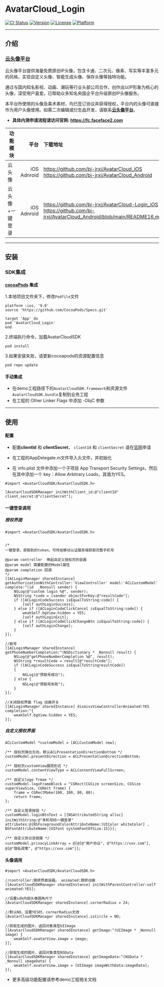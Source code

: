 # AvatarCloud_Login

[![CI Status](https://img.shields.io/travis/bj-jrxj/AvatarCloudSDK.svg?style=flat)](https://travis-ci.org/bj-jrxj/AvatarCloudSDK)
[![Version](https://img.shields.io/cocoapods/v/AvatarCloudSDK.svg?style=flat)](https://cocoapods.org/pods/AvatarCloudSDK)
[![License](https://img.shields.io/cocoapods/l/AvatarCloudSDK.svg?style=flat)](https://cocoapods.org/pods/AvatarCloudSDK)
[![Platform](https://img.shields.io/cocoapods/p/AvatarCloudSDK.svg?style=flat)](https://cocoapods.org/pods/AvatarCloudSDK)



---
## 介绍

### [云头像平台](https://fc.faceface2.com)

云头像平台提供海量免费原创IP头像，包含卡通、二次元、像素、写实等丰富多元的风格，实现自定义头像、智能生成头像、保存头像等独特功能。

通过与国内知名影视、动画、潮玩等行业头部公司合作，创作出以IP形象为核心的头像，深受用户喜爱。已帮助众多知名央国企平台升级原创IP头像服务。

本平台所使用的头像及美术素材，均已签订协议并获得授权，平台内的头像可直接作为用户头像使用。如需二次编辑或衍生品开发，请联系[**云头像平台**](https://fc.faceface2.com)。



* **具体内测申请流程请访问官网: https://fc.faceface2.com**

|功能模块|平台|下载地址|
|-|-------:|:------|
|云头像|iOS<br>Adnroid|https://github.com/bj-jrxj/AvatarCloud_iOS<br>https://github.com/bj-jrxj/AvatarCloud_Android|
|云头像+一键登录|iOS<br>Adnroid|https://github.com/bj-jrxj/AvatarCloud-Login_iOS<br>https://github.com/bj-jrxj/AvatarCloud_Android/blob/main/README16.md|



---
## 安装


### SDK集成

#### [cocoaPods](https://cocoapods.org) 集成

1.本地项目文件夹下，修改`Podfile`文件

```
platform :ios, '9.0'
source 'https://github.com/CocoaPods/Specs.git'

target 'App' do
pod 'AvatarCloud_Login'
end
```

2.终端执行命令，加载AvatarCloudSDK
```
pod install
```

3.如果安装失败，请更新cocoapods的资源配置信息
```
pod repo update
```

#### 手动集成
  * 在demo工程路径下的`AvatarCloudSDK.framework`和资源文件`AvatarCloudSDK.bundle`复制到业务工程
  * 在工程的 Other Linker Flags 中添加 -ObjC 参数



---
## 使用

#### 配置

* 配置**clientId** 和 **clientSecret**， `clientId` 和 `clientSecret` 请在[官网](https://fc.faceface2.com)申请

* 在工程的AppDelegate.m文件导入头文件，并初始化

* 在 info.plist 文件中添加一个子项目 App Transport Security Settings，然后在其中添加一个 key：Allow Arbitrary Loads，其值为YES。

```
#import <AvatarCloudSDK/AvatarCloudSDK.h>
    
[AvatarCloudSDKManager initWithClient_id:@"clientId" client_secret:@"clientSecret"];
```

#### 一键登录调用


##### 授权界面
```
#import <AvatarCloudSDK/AvatarCloudSDK.h>


/*
一键登录，获取到的token，可传给移动认证服务端获取完整手机号

@param controller  唤起自定义授权页的容器
@param model 需要配置的Model属性
@param completion 回调
*/
[[ACLoginManager sharedInstance] getAuthorizationWithController:'ViewController' model:'ACLCustomModel' complete:^(id  _Nonnull sender) {
    NSLog(@"custom login %@", sender);
    NSString *code = [sender objectForKey:@"resultCode"];
    if ([ACLoginCodeSuccess isEqualToString:code]) {
        [self authLoginSuccess];
    } else if ([ACLoginCodeClickCancel isEqualToString:code]) {
        weakSelf.bgView.hidden = YES;
        [self authLoginExit];
    } else if ([ACLoginCodeClickChangeBtn isEqualToString:code]) {
        [self authLoginChange];
    }
}];

//取号
[[ACLoginManager sharedInstance] getPhoneNumberCompletion:^(NSDictionary * _Nonnull result) {
    NSLog(@"getPhoneNumberCompletion %@", result);
    NSString *resultCode = result[@"resultCode"];
    if ([ACLoginCodeSuccess isEqualToStringresultCode])
    {
        NSLog(@"预取号成功");
    } else {
        NSLog(@"预取号失败");
    }
}];

//关闭授权界面 flag 动画开关
[[ACLoginManager sharedInstance] dismissViewControllerAnimated:YES completion:^{
    weakSelf.bgView.hidden = YES;
}];
```

##### 自定义授权界面
```
ACLCustomModel *customModel = [ACLCustomModel new];

/** 授权页弹出方向，默认ACLPresentationDirectionBottom */
customModel.presentDirection = ACLPresentationDirectionBottom;

/** 授权页customView展现形式 */
customModel.contentViewType = ACLContentViewFullScreen;

/** 自定义logo frmae */
customModel.logoFrameBlock = ^CGRect(CGSize screenSize, CGSize superViewSize, CGRect frame) {
    frame = CGRectMake(100, 100, 80, 80);
    return frame;
};

/** 自定义登录按钮 */
customModel.loginBtnText = [[NSAttributedString alloc] initWithString:@"本机号码一键登录" attributes:@{NSForegroundColorAttributeName:[UIColor whiteColor] , NSFontAttributeName:[UIFont systemFontOfSize:15]}];

/** 自定义协议及链接 */
customModel.privacyLinkArray = @[@[@"用户协议", @"https://xxx.com"], @[@"隐私政策", @"https://xxx.com"]];

```

#### 头像调用

```
#import <AvatarCloudSDK/AvatarCloudSDK.h>

//controller:跳转界面容器。 animated:跳转动画
[[AvatarCloudSDKManager sharedInstance] initWithParentController:self animated:YES];

//设置sdk内部头像圆角尺寸
[AvatarCloudSDKManager sharedInstance].cornerRadius = 24;

//默认NO，设置YES时，cornerRadius无效
[AvatarCloudSDKManager sharedInstance].isCircle = NO;

//获取生成的图片，返回对象类型UIImage
[[AvatarCloudSDKManager sharedInstance] getImage:^(UIImage * _Nonnull image) {
    weakSelf.avatarView.image = image;
}];

//获取生成的图片，返回对象类型NSData
[[AvatarCloudSDKManager sharedInstance] getImageData:^(NSData * _Nonnull imageData) {
    weakSelf.avatarView.image = [UIImage imageWithData:imageData];
}];
```

* 更多高级功能配置请参考demo工程相关文档
